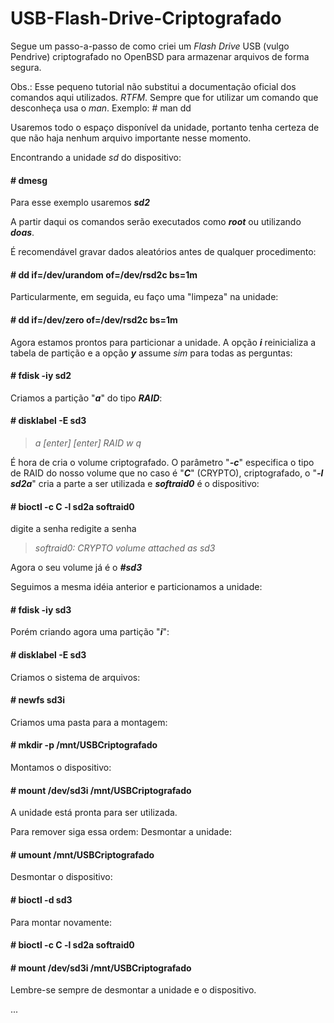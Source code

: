 # USB-Flash-Drive-Criptografado

Segue um passo-a-passo de como criei um *Flash Drive* USB (vulgo Pendrive) criptografado no OpenBSD para armazenar arquivos de forma segura.

Obs.: Esse pequeno tutorial não substitui a documentação oficial dos comandos aqui utilizados. *RTFM*. Sempre que for utilizar um comando que desconheça usa o *man*. Exemplo: # man dd

Usaremos todo o espaço disponível da unidade, portanto tenha certeza de que não haja nenhum arquivo importante nesse momento.

Encontrando a unidade *sd* do dispositivo: 

#### \# dmesg

Para esse exemplo usaremos ***sd2***

A partir daqui os comandos serão executados como ***root*** ou utilizando ***doas***.

É recomendável gravar dados aleatórios antes de qualquer procedimento: 
#### \# dd if=/dev/urandom of=/dev/rsd2c bs=1m

Particularmente, em seguida, eu faço uma "limpeza" na unidade:
#### \# dd if=/dev/zero of=/dev/rsd2c bs=1m

Agora estamos prontos para particionar a unidade. A opção ***i*** reinicializa a tabela de partição e a opção ***y*** assume *sim* para todas as perguntas:
#### \# fdisk -iy sd2

Criamos a partição "***a***" do tipo ***RAID***:
#### \# disklabel -E sd3
> *a*
> *[enter]*
> *[enter]*
> *RAID*
> *w q*

É hora de cria o volume criptografado. O parâmetro "***-c***" especifica o tipo de RAID do nosso volume que no caso é "***C***" (CRYPTO), criptografado, o "***-l sd2a***" cria a parte a ser utilizada e ***softraid0*** é o dispositivo:
#### \# bioctl -c C -l sd2a softraid0
digite a senha
redigite a senha
> *softraid0: CRYPTO volume attached as sd3*

Agora o seu volume já é o ***#sd3***

Seguimos a mesma idéia anterior e particionamos a unidade:
#### \# fdisk -iy sd3

Porém criando agora uma partição "***i***":
#### \# disklabel -E sd3

Criamos o sistema de arquivos:
#### \# newfs sd3i

Criamos uma pasta para a montagem:
#### \# mkdir -p /mnt/USBCriptografado

Montamos o dispositivo:
#### \# mount /dev/sd3i /mnt/USBCriptografado

A unidade está pronta para ser utilizada.

Para remover siga essa ordem:
Desmontar a unidade:
#### \# umount /mnt/USBCriptografado
Desmontar o dispositivo:
#### \# bioctl -d sd3

Para montar novamente:
#### \# bioctl -c C -l sd2a softraid0
#### \# mount /dev/sd3i /mnt/USBCriptografado

Lembre-se sempre de desmontar a unidade e o dispositivo.

...
